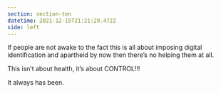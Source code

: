 ```yaml
---
section: section-ten
datetime: 2021-12-15T21:21:29.472Z
side: left
---
```

If people are not awake to the fact this is all about imposing digital identification and apartheid by now then there’s no helping them at all.

This isn’t about health, it’s about CONTROL!!!

It always has been.

